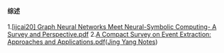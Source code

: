 #### 综述
1.[[ijcai20] Graph Neural Networks Meet Neural-Symbolic Computing- A Survey and Perspective.pdf](https://github.com/ICTKC/MustReadPapers_DPC/files/6682301/ijcai20.Graph.Neural.Networks.Meet.Neural-Symbolic.Computing-.A.Survey.and.Perspective.pdf)
2.[A Compact Survey on Event Extraction: Approaches and Applications.pdf](https://arxiv.org/pdf/2107.02126.pdf)([Jing Yang Notes](https://zhuanlan.zhihu.com/p/571485943))
